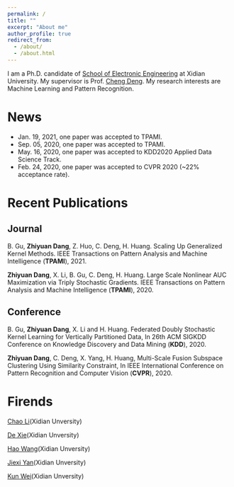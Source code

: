 ```yaml
---
permalink: /
title: ""
excerpt: "About me"
author_profile: true
redirect_from: 
  - /about/
  - /about.html
---
```


I am a Ph.D. candidate of [School of Electronic Engineering](http://see.xidian.edu.cn/) at Xidian University. My supervisor is Prof. [Cheng Deng](http://see.xidian.edu.cn/faculty/chdeng/). My research interests are Machine Learning and Pattern Recognition. 


# News
* Jan. 19, 2021, one paper was accepted to TPAMI.
* Sep. 05, 2020, one paper was accepted to TPAMI.
* May. 16, 2020, one paper was accepted to KDD2020 Applied Data Science Track.
* Feb. 24, 2020, one paper was accepted to CVPR 2020 (~22% acceptance rate).

# Recent Publications
## Journal
B. Gu, **Zhiyuan Dang**, Z. Huo, C. Deng, H. Huang. Scaling Up Generalized Kernel Methods. IEEE Transactions on Pattern Analysis and Machine Intelligence (**TPAMI**), 2021.

**Zhiyuan Dang**, X. Li, B. Gu, C. Deng, H. Huang. Large Scale Nonlinear AUC Maximization via Triply Stochastic Gradients. IEEE Transactions on Pattern Analysis and Machine Intelligence (**TPAMI**), 2020.

## Conference
B. Gu, **Zhiyuan Dang**, X. Li and H. Huang. Federated Doubly Stochastic Kernel Learning for Vertically Partitioned Data, In 26th ACM SIGKDD Conference on Knowledge Discovery and Data Mining (**KDD**), 2020.

**Zhiyuan Dang**, C. Deng, X. Yang, H. Huang, Multi-Scale Fusion Subspace Clustering Using Similarity Constraint, In IEEE International Conference on Pattern Recognition and Computer Vision (**CVPR**), 2020.


# Firends
[Chao Li](https://chaoli1991.github.io/)(Xidian Unversity)

[De Xie](https://shadowxiede.github.io/)(Xidian Unversity)

[Hao Wang](https://haowang1992.github.io/)(Xidian Unversity)

[Jiexi Yan](https://JiexiYan.github.io)(Xidian Unversity)

[Kun Wei](https://drkun.github.io/xdkunwei.github.io/)(Xidian Unversity)
